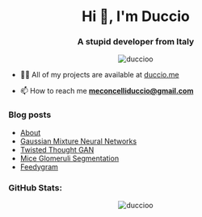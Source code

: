 <h1 align="center">Hi 👋, I'm Duccio</h1>
<h3 align="center">A stupid developer from Italy</h3>

<p align="center">
  <img src="https://komarev.com/ghpvc/?username=duccioo&label=Profile%20views&color=0e75b6&style=flat" alt="duccioo" />
</p>



- 👨‍💻 All of my projects are available at [duccio.me](https://www.duccio.me)

- 📫 How to reach me **meconcelliduccio@gmail.com**



### Blog posts
<!-- BLOG-POST-LIST:START -->
- [About](https://duccio.me/article/2.6585304907964915e+38)
- [Gaussian Mixture Neural Networks](https://duccio.me/article/1.1868823330355258e+38)
- [Twisted Thought GAN](https://duccio.me/article/1.994928756287632e+38)
- [Mice Glomeruli Segmentation](https://duccio.me/article/2.011805938238103e+38)
- [Feedygram](https://duccio.me/article/4.269382480460554e+37)
<!-- BLOG-POST-LIST:END -->

### GitHub Stats:
<p align="center">
  <img src="https://github-readme-stats.vercel.app/api?username=duccioo&show_icons=true&locale=en" alt="duccioo" />
</p>


